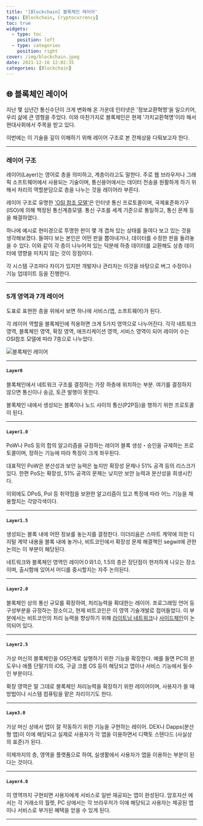 ```yaml
---
title: '[Blockchain] 블록체인 레이어'
tags: [Blockchain, Cryptocurrency]
toc: true
widgets:
  - type: toc
    position: left
  - type: categories
    position: right
cover: /img/blockchain.jpeg
date: 2021-12-16 12:02:35
categories: [Blockchain]
---
```


</pre>

<!--more-->

<!--more-->

## 🌐 블록체인 레이어

지난 몇 십년간 통신수단이 크게 변화해 온 가운데 인터넷은 '정보교환혁명'을 일으키어, 우리 삶에 큰 영형을 주었다. 이와 마찬가지로 블록체인은 현제 '가치교환혁명'이라 해서 현대사회에서 주목을 받고 있다.

이번에는 이 기술을 깊이 이해하기 위해 레이어 구조로 본 전체상을 다뤄보고자 한다.

---

### **레이어 구조**

레이어(Layer)는 영어로 층을 의미하고, 계층이라고도 말한다. 주로 웹 브라우저나 그래픽 소프트웨어에서 사용되는 기술이며, 통신용어에서는 데이터 전송을 원활하게 하기 위해서 처리의 역할분담으로 층을 나누는 것을 레이어라 부른다.

레이어 구조로 유명한 ['OSI 참조 모델'](https://terms.naver.com/entry.nhn?docId=2271809&cid=51207&categoryId=51207)은 인터넷 통신 프로토콜이며, 국제표준화기구(ISO)에 의해 책정된 통신계층모델. 통신 구조를 세계 기준으로 통일하고, 통신 문제 등을 해결하였다.

하나에 예시로 현미경으로 투명한 판이 몇 개 겹쳐 있는 상태를 들여다 보고 있는 것을 생각해보겠다. 들여다 보는 본인은 어떤 판을 뽑아내거나, 데이터를 수정한 판을 돌려놓을 수 있다. 이와 같이 각 층이 나누어져 있는 덕분에 하층 데이터를 교환해도 상층 데이터에 영향을 미치지 않는 것이 장점이다.

각 시스템 구조마다 차이가 있지만 개발자나 관리자는 이것을 바탕으로 버그 수정이나 기능 업데이트 등을 진행한다.

---

### **5개 영역과 7개 레이어**

도표로 표현한 층을 위에서 보면 하나에 서비스(앱, 소프트웨어)가 된다.

각 레이어 역할을 블록체인에 적용하면 크게 5가지 영역으로 나누어진다. 각각 네트워크 영역, 블록체인 영역, 확장 영역, 애프리케이션 영역, 서비스 영역이 되어 레이어 수는 OSI참조 모델에 따라 7층으로 나누었다.

![블록체인 레이어](/img/블록체인-레이어/1.png?style=centerme)

---

#### `Layer0`

블록체인에서 네트워크 구조를 결정하는 가장 하층에 위치하는 부분. 여기를 결정하지 않으면 통신이나 송금, 토큰 발행이 못한다.

블록체인 내에서 생성되는 블록이나 노드 사이의 통신(P2P등)을 행하기 위한 프로토콜이 된다.

---

#### `Layer1.0`

PoW나 PoS 등의 합의 알고리즘을 규정하는 레이어 블록 생성・승인을 규제하는 프로토콜이며, 정하는 기능에 따라 특징이 크게 좌우된다.

대표적인 PoW은 분산성과 보안 능력은 높지만 확장성 문제나 51% 공격 등의 리스크가 있다. 한편 PoS는 확장성, 51% 공격의 문제는 낮지만 보안 능력과 분산성을 희생시킨다.

이외에도 DPoS, PoI 등 취약점을 보완한 알고리즘이 있고 특징에 따라 어느 기능을 채용할지는 각양각색이다.

---

#### `Layer1.5`

생성되는 블록 내에 어떤 정보를 놓는지를 결정한다. 이더리움은 스마트 계약에 의한 디지털 계약 내용을 블록 내에 놓거나, 비트코인에서 확장성 문제 해결책인 segwit에 관한 논의는 이 부분이 해당된다.

네트워크와 블록체인 영역인 레이어０와1.0, 1.5의 층은 장단점이 현저하게 나오는 장소이며, 출시함에 있어서 어디를 중시할지는 자주 논의된다.

---

#### `Layer2.0`

블록체인 상의 통신 규모를 확장하여, 처리능력을 확대한는 레이어. 프로그래밍 언어 등 구성부분을 규정하는 장소이고, 현제 비트코인은 이 영역 기술개발로 접어들었다. 이 부분에서는 비트코인의 처리 능력을 향상하기 위해 [라이트닝 네트워크](https://terms.naver.com/entry.nhn?docId=5569380&cid=43667&categoryId=43667)나 [사이드체인](https://terms.naver.com/entry.nhn?docId=5569379&cid=43667&categoryId=43667)이 논의되어 있다.

---

#### `Layer2.5`

가상 머신의 블록체인을 OS단계로 실행하기 위한 기능을 확장한다. 예를 들면 PC의 윈도우나 애플 단말기의 iOS, 구글 크롬 OS 등이 해당되고 앱이나 서비스 기능에서 필수인 부분이다.

확장 영역은 말 그데로 블록체인 처리능력을 확장하기 위한 레이어이며, 사용자가 쓸 때 방법이나 시스템 컴퓨팅을 맡은 자리이기도 한다.

---

#### `Laye3.0`

가상 머신 상에서 앱이 잘 작동하기 위한 기능을 구현하는 레이어. DEX나 Dapps(분산형 앱)이 이에 해당되고 실제로 사용자가 각 앱을 이용하면서 디팩토 스탠다드 (사실상의 표준)가 된다.

이제까지의 층, 영역을 플랫폼으로 하여, 실생활에서 사용자가 앱을 이용하는 부분이 된다는 것이다.

---

#### `Layer4.0`

이 영역까지 구현되면 사용자에게 서비스로 일반 재공되는 앱이 완성된다. 암호자산 에서는 각 거래소의 월렛, PC 상에서는 각 브라우저가 이에 해당되고 사용자는 제공된 앱이나 서비스로 부가된 혜택을 얻을 수 있게 된다.

---
